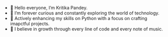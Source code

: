 - 👋 Hello everyone, I’m Kritika Pandey.
- 👀 I’m forever curious and constantly exploring the world of technology.
- 🚀 Actively enhancing my skills on Python with a focus on crafting imapctful projects.
- 🎯 I believe in growth through every line of code and every note of music.


<!---
KritikaPandey11/KritikaPandey11 is a ✨ special ✨ repository because its `README.md` (this file) appears on your GitHub profile.
You can click the Preview link to take a look at your changes.
--->
